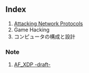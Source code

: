 ## Index
  1. [Attacking Network Protocols](./AttackingNetworkProtocols/index.md)
  2. Game Hacking
  3. コンピュータの構成と設計

### Note
  1. [AF_XDP -draft-](./Note/AF_XDP/index.md)
